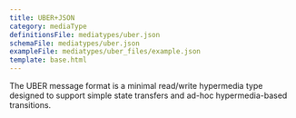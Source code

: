 ```yaml
---
title: UBER+JSON
category: mediaType
definitionsFile: mediatypes/uber.json
schemaFile: mediatypes/uber.json
exampleFile: mediatypes/uber_files/example.json
template: base.html
---
```


The UBER message format is a minimal read/write hypermedia type designed to support simple state transfers and ad-hoc hypermedia-based transitions.